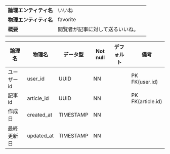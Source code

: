 ||||
|:-|:-|---|
|**論理エンティティ名**|いいね|
|**物理エンティティ名**|favorite|
|**概要**|閲覧者が記事に対して送るいいね。|
|||

|論理名|物理名|データ型|Not null|デフォルト|備考|
|---|---|---|---|---|---|
|ユーザーid|user_id|UUID|NN||PK<br>FK(user.id)|
|記事id|article_id|UUID|NN||PK<br>FK(article.id)|
|作成日|created_at|TIMESTAMP|NN|||
|最終更新日|updated_at|TIMESTAMP|NN||


